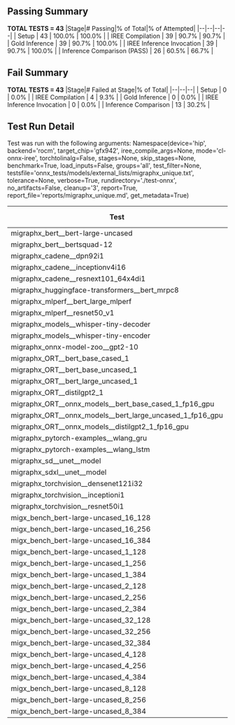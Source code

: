 ## Passing Summary

**TOTAL TESTS = 43**
|Stage|# Passing|% of Total|% of Attempted|
|--|--|--|--|
| Setup | 43 | 100.0% | 100.0% |
| IREE Compilation | 39 | 90.7% | 90.7% |
| Gold Inference | 39 | 90.7% | 100.0% |
| IREE Inference Invocation | 39 | 90.7% | 100.0% |
| Inference Comparison (PASS) | 26 | 60.5% | 66.7% |
## Fail Summary

**TOTAL TESTS = 43**
|Stage|# Failed at Stage|% of Total|
|--|--|--|
| Setup | 0 | 0.0% |
| IREE Compilation | 4 | 9.3% |
| Gold Inference | 0 | 0.0% |
| IREE Inference Invocation | 0 | 0.0% |
| Inference Comparison | 13 | 30.2% |
## Test Run Detail
Test was run with the following arguments:
Namespace(device='hip', backend='rocm', target_chip='gfx942', iree_compile_args=None, mode='cl-onnx-iree', torchtolinalg=False, stages=None, skip_stages=None, benchmark=True, load_inputs=False, groups='all', test_filter=None, testsfile='onnx_tests/models/external_lists/migraphx_unique.txt', tolerance=None, verbose=True, rundirectory='./test-onnx', no_artifacts=False, cleanup='3', report=True, report_file='reports/migraphx_unique.md', get_metadata=True)

| Test | Exit Status | Mean Benchmark Time (ms) | Notes |
|--|--|--|--|
| migraphx_bert__bert-large-uncased | PASS | 18.949160446740084 | |
| migraphx_bert__bertsquad-12 | compilation | None | |
| migraphx_cadene__dpn92i1 | Numerics | 3.6471669756994944 | |
| migraphx_cadene__inceptionv4i16 | Numerics | 19.374968537262507 | |
| migraphx_cadene__resnext101_64x4di1 | Numerics | 4.310101053837422 | |
| migraphx_huggingface-transformers__bert_mrpc8 | PASS | 6.944622051778541 | |
| migraphx_mlperf__bert_large_mlperf | PASS | 26.142336684876142 | |
| migraphx_mlperf__resnet50_v1 | Numerics | 13.978460442968737 | |
| migraphx_models__whisper-tiny-decoder | PASS | 46.36471911023062 | |
| migraphx_models__whisper-tiny-encoder | Numerics | 103.58371096663177 | |
| migraphx_onnx-model-zoo__gpt2-10 | compilation | None | |
| migraphx_ORT__bert_base_cased_1 | PASS | 122.51068667198221 | |
| migraphx_ORT__bert_base_uncased_1 | PASS | 122.68420758967598 | |
| migraphx_ORT__bert_large_uncased_1 | PASS | 538.3967172044019 | |
| migraphx_ORT__distilgpt2_1 | PASS | 70.07173813569048 | |
| migraphx_ORT__onnx_models__bert_base_cased_1_fp16_gpu | Numerics | 66.85523830819875 | |
| migraphx_ORT__onnx_models__bert_large_uncased_1_fp16_gpu | Numerics | 340.1900051006426 | |
| migraphx_ORT__onnx_models__distilgpt2_1_fp16_gpu | Numerics | 35.2712438441813 | |
| migraphx_pytorch-examples__wlang_gru | PASS | 19.74652340221736 | |
| migraphx_pytorch-examples__wlang_lstm | PASS | 10.720653330554063 | |
| migraphx_sd__unet__model | import_model | None | |
| migraphx_sdxl__unet__model | import_model | None | |
| migraphx_torchvision__densenet121i32 | Numerics | 12.945209922702432 | |
| migraphx_torchvision__inceptioni1 | Numerics | 4.298558438993731 | |
| migraphx_torchvision__resnet50i1 | Numerics | 2.2481441991003126 | |
| migx_bench_bert-large-uncased_16_128 | PASS | 26.09861280637769 | |
| migx_bench_bert-large-uncased_16_256 | PASS | 37.65610507852806 | |
| migx_bench_bert-large-uncased_16_384 | Numerics | 56.42180107275231 | |
| migx_bench_bert-large-uncased_1_128 | PASS | 12.286717729139857 | |
| migx_bench_bert-large-uncased_1_256 | PASS | 12.411992354264035 | |
| migx_bench_bert-large-uncased_1_384 | PASS | 18.99683410259853 | |
| migx_bench_bert-large-uncased_2_128 | PASS | 12.529071643560501 | |
| migx_bench_bert-large-uncased_2_256 | PASS | 18.831792793043697 | |
| migx_bench_bert-large-uncased_2_384 | PASS | 19.826244123073085 | |
| migx_bench_bert-large-uncased_32_128 | PASS | 37.04563912265656 | |
| migx_bench_bert-large-uncased_32_256 | PASS | 71.44254731635253 | |
| migx_bench_bert-large-uncased_32_384 | Numerics | 115.84624756748478 | |
| migx_bench_bert-large-uncased_4_128 | PASS | 19.23535260170497 | |
| migx_bench_bert-large-uncased_4_256 | PASS | 19.957912631244177 | |
| migx_bench_bert-large-uncased_4_384 | PASS | 23.2129987122284 | |
| migx_bench_bert-large-uncased_8_128 | PASS | 20.091135895234487 | |
| migx_bench_bert-large-uncased_8_256 | PASS | 26.436057099953103 | |
| migx_bench_bert-large-uncased_8_384 | PASS | 32.39057156624216 | |
